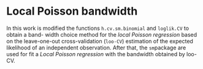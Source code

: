 # Local Poisson bandwidth

In this work is modified the functions `h.cv.sm.binomial` and `loglik.CV` to obtain a band- width choice method for the *local
Poisson regression* based on the leave-one-out cross-validation (`loo-CV`) estimation of the expected likelihood
of an independent observation. 
After that, the `sm`package are used for fit a *Local Poisson regression* with the bandwidth obtained by loo-CV.
